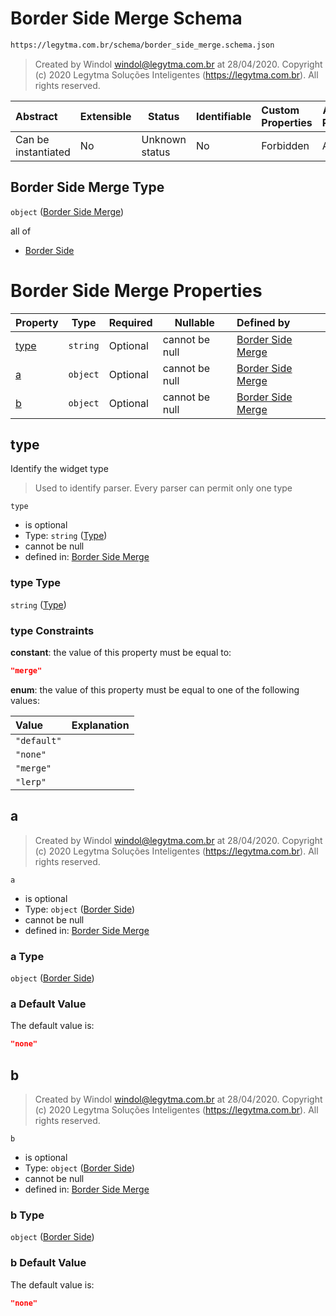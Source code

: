 # Border Side Merge Schema

```txt
https://legytma.com.br/schema/border_side_merge.schema.json
```




> Created by Windol [windol@legytma.com.br](mailto:windol@legytma.com.br) at 28/04/2020.
> Copyright (c) 2020 Legytma Soluções Inteligentes (<https://legytma.com.br>). All rights reserved.
>

| Abstract            | Extensible | Status         | Identifiable | Custom Properties | Additional Properties | Access Restrictions | Defined In                                                                                      |
| :------------------ | ---------- | -------------- | ------------ | :---------------- | --------------------- | ------------------- | ----------------------------------------------------------------------------------------------- |
| Can be instantiated | No         | Unknown status | No           | Forbidden         | Allowed               | none                | [border_side_merge.schema.json](../schema/border_side_merge.schema.json "open original schema") |

## Border Side Merge Type

`object` ([Border Side Merge](border_side_merge.md))

all of

-   [Border Side](border_default-properties-border-side.md "check type definition")

# Border Side Merge Properties

| Property      | Type     | Required | Nullable       | Defined by                                                                                                                                    |
| :------------ | -------- | -------- | -------------- | :-------------------------------------------------------------------------------------------------------------------------------------------- |
| [type](#type) | `string` | Optional | cannot be null | [Border Side Merge](border_side_merge-properties-type.md "https&#x3A;//legytma.com.br/schema/border_side_merge.schema.json#/properties/type") |
| [a](#a)       | `object` | Optional | cannot be null | [Border Side Merge](border_default-properties-border-side.md "https&#x3A;//legytma.com.br/schema/border_side.schema.json#/properties/a")      |
| [b](#b)       | `object` | Optional | cannot be null | [Border Side Merge](border_default-properties-border-side.md "https&#x3A;//legytma.com.br/schema/border_side.schema.json#/properties/b")      |

## type

Identify the widget type


> Used to identify parser. Every parser can permit only one type
>

`type`

-   is optional
-   Type: `string` ([Type](border_side_merge-properties-type.md))
-   cannot be null
-   defined in: [Border Side Merge](border_side_merge-properties-type.md "https&#x3A;//legytma.com.br/schema/border_side_merge.schema.json#/properties/type")

### type Type

`string` ([Type](border_side_merge-properties-type.md))

### type Constraints

**constant**: the value of this property must be equal to:

```json
"merge"
```

**enum**: the value of this property must be equal to one of the following values:

| Value       | Explanation |
| :---------- | ----------- |
| `"default"` |             |
| `"none"`    |             |
| `"merge"`   |             |
| `"lerp"`    |             |

## a




> Created by Windol [windol@legytma.com.br](mailto:windol@legytma.com.br) at 28/04/2020.
> Copyright (c) 2020 Legytma Soluções Inteligentes (<https://legytma.com.br>). All rights reserved.
>

`a`

-   is optional
-   Type: `object` ([Border Side](border_default-properties-border-side.md))
-   cannot be null
-   defined in: [Border Side Merge](border_default-properties-border-side.md "https&#x3A;//legytma.com.br/schema/border_side.schema.json#/properties/a")

### a Type

`object` ([Border Side](border_default-properties-border-side.md))

### a Default Value

The default value is:

```json
"none"
```

## b




> Created by Windol [windol@legytma.com.br](mailto:windol@legytma.com.br) at 28/04/2020.
> Copyright (c) 2020 Legytma Soluções Inteligentes (<https://legytma.com.br>). All rights reserved.
>

`b`

-   is optional
-   Type: `object` ([Border Side](border_default-properties-border-side.md))
-   cannot be null
-   defined in: [Border Side Merge](border_default-properties-border-side.md "https&#x3A;//legytma.com.br/schema/border_side.schema.json#/properties/b")

### b Type

`object` ([Border Side](border_default-properties-border-side.md))

### b Default Value

The default value is:

```json
"none"
```
